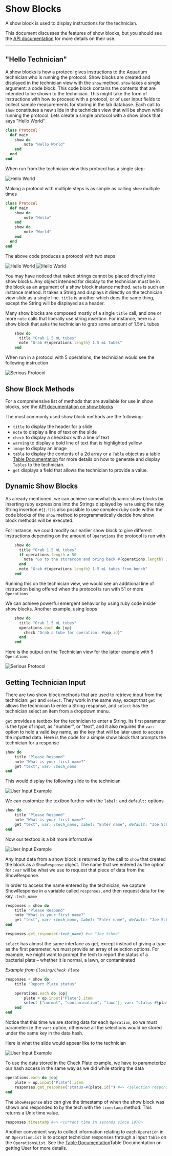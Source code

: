 
# Show Blocks

A show block is used to display instructions for the technician.

This document discusses the features of show blocks, but you should see the [API documentation](http://klavinslab.org/aquarium/api/Krill/ShowBlock.html) for more details on their use.

---

## "Hello Technician"

A show blocks is how a protocol gives instructions to the Aquarium technician who is running the protocol.
Show blocks are created and displayed in the technician view with the `show` method. `show` takes a single argument: a code block. This code block contains the contents that are intended to be shown to the technician. This might take the form of instructions with how to proceed with a protocol, or of user input fields to collect sample measurements for storing in the lab database. Each call to `show` constitutes a new slide in the technician view that will be shown while running the protocol. Lets create a simple protocol with a show block that says "Hello World"

```ruby
class Protocol
  def main
    show do
        note "Hello World"
    end
  end
end
```

When run from the technician view this protocol has a single step:

![Hello World](docs/protocol_developer/images/show_images/1_hello_world-1.png)

Making a protocol with multiple steps is as simple as calling `show` multiple times

```ruby
class Protocol
  def main
    show do
        note "Hello"
    end
    show do
        note "World"
    end
  end
end
```

The above code produces a protocol with two steps

![Hello World](docs/protocol_developer/images/show_images/2_hello_world-2.png)
![Hello World](docs/protocol_developer/images/show_images/3_hello_world-3.png)

You may have noticed that naked strings cannot be placed directly into show blocks.
Any object intended for display to the technician must be in the block as an argument of a show block instance method.
`note` is such an instance method. It takes a String and displays it directly on the technician view slide as a single line.
`title` is another which does the same thing, except the String will be displayed as a header.

Many show blocks are composed mostly of a single `title` call, and one or more `note` calls that liberally use string insertion. For instance, here is a show block that asks the technician to grab some amount of 1.5mL tubes

```ruby
    show do
      title "Grab 1.5 mL tubes"
      note "Grab #{operations.length} 1.5 mL tubes"
    end
```

When run in a protocol with 5 operations, the technician would see the following instruction

![Serious Protocol](docs/protocol_developer/images/show_images/4_serious_example.png)

## Show Block Methods

For a comprehensive list of methods that are available for use in show blocks, see the
[API documentation on show blocks](https://klavinslab.org/aquarium/api/Krill/ShowBlock.html)

The most commonly used show block methods are the following:

- `title` to display the header for a slide
- `note` to display a line of text on the slide
- `check` to display a checkbox with a line of text
- `warning` to display a bold line of text that is highlighted yellow
- `image` to display an image
- `table` to display the contents of a 2d array or a `Table` object as a table
   <a href="#" onclick="select('Protocols', 'Building Tables')">Table Documentation</a>
   for more details on how to generate and display `Tables` to the technician.
- `get` displays a field that allows the technician to provide a value. 

## Dynamic Show Blocks

As already mentioned, we can achieve somewhat dynamic show blocks by inserting ruby expressions into the Strings displayed by `note` using the ruby String insertion `#{}`.
It is also possible to use complex ruby code within the code blocks of the `show` method to programmatically decide how show block methods will be executed.

For instance, we could modify our earlier show block to give different instructions depending on the amount of `Operations` the protocol is run with

```ruby
    show do
      title "Grab 1.5 mL tubes"
      if operations.length > 50
        note "Go to the storeroom and bring back #{operations.length} 1.5 mL tubes to bench"
      end
      note "Grab #{operations.length} 1.5 mL tubes from bench"
    end
```

Running this on the technician view, we would see an additional line of instruction being offered when the protocol is run with 51 or more `Operations`

We can achieve powerful emergent behavior by using ruby code inside show blocks. Another example, using loops

```ruby
    show do
      title "Grab 1.5 mL tubes"
      operations.each do |op|
        check "Grab a tube for operation: #{op.id}"
      end
    end
```

Here is the output on the Technician view for the latter example with 5 `Operations`

![Serious Protocol](docs/protocol_developer/images/show_images/5_dynamic_example.png)

## Getting Technician Input

There are two show block methods that are used to retrieve input from the technician: `get` and `select`. They work in the same way, except that `get` allows the technician to enter a String response, and `select` has the technician select an item from a dropdown menu.

`get` provides a textbox for the technician to enter a String. Its first parameter is the type of input, as "number", or "text", and it also requires the `var:` option to hold a valid key name, as the key that will be later used to access the inputted data. Here is the code for a simple show block that prompts the technician for a response

```ruby
show do
    title "Please Respond"
    note "What is your first name?"
    get "text", var: :tech_name
end
```

This would display the following slide to the technician

![User Input Example](docs/protocol_developer/images/show_images/6_input_block-1.png)

We can customize the textbox further with the `label:` and `default:` options

```ruby
show do
    title "Please Respond"
    note "What is your first name?"
    get "text", var: :tech_name, label: "Enter name", default: "Joe Schmo"
end
```

Now our textbox is a bit more informative

![User Input Example](docs/protocol_developer/images/show_images/7_input_block-2.png)

Any input data from a show block is returned by the call to `show` that created the block as a `ShowResponse` object. The name that we entered as the option for `:var` will be what we use to request that piece of data from the ShowResponse.

In order to access the name entered by the technician, we capture ShowResponse in a variable called `responses`, and then request data for the key `:tech_name`

```ruby
responses = show do
    title "Please Respond"
    note "What is your first name?"
    get "text", var: :tech_name, label: "Enter name", default: "Joe Schmo"
end

responses.get_response(:tech_name) #=> "Joe Schmo"
```

`select` has almost the same interface as get, except instead of giving a type as the first parameter, we must provide an array of selection options. For example, we might want to prompt the tech to report the status of a bacterial plate – whether it is normal, a lawn, or contaminated

_Example from `Cloning/Check Plate`_

```ruby
responses = show do
    title "Report Plate status"

    operations.each do |op|
        plate = op.input("Plate").item
        select ["normal", "contamination", "lawn"], var: "status-#{plate.id}", label: "For plate #{plate}, choose whether there is contamination, a lawn, or whether it's normal."
    end
end
```

Notice that this time we are storing data for each `Operation`, so we must parameterize the `var:` option, otherwise all the selections would be stored under the same key in the data hash.

Here is what the slide would appear like to the technician

![User Input Example](docs/protocol_developer/images/show_images/8_input_block-3.png)

To use the data stored in the Check Plate example, we have to parameterize our hash access in the same way as we did while storing the data

```ruby
operations.each do |op|
    plate = op.input("Plate").item
    responses.get_response("status-#{plate.id}") #=> <selection response for that Plate>
end
```

The `ShowResponse` also can give the timestamp of when the show block was shown and responded to by the tech with the `timestamp` method. This returns a Unix time value.

```ruby
responses.timestamp #=> <current time in seconds since 1970>
```

Another convenient way to collect information relating to each `Operation` in an `OperationList` is to accept technician responses through a input `Table` on the `OperationsList`.
See the <a href="#" onclick="select('Protocols', 'Building Tables')">Table Documentation</a>Table Documentation</a> on getting User for more details.
